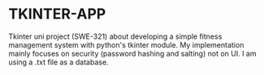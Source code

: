 # TKINTER-APP
Tkinter uni project (SWE-321) about developing a simple fitness management system with python's tkinter module.
My implementation mainly focuses on security (password hashing and salting) not on UI.
I am using a .txt file as a database.
